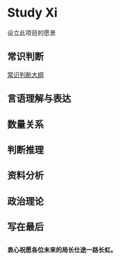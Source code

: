 # Study Xi
设立此项目的愿景

## 常识判断
[常识判断大纲](Study-Xi\常识判断\常识判断.md)
## 言语理解与表达

## 数量关系

## 判断推理

## 资料分析

## 政治理论

## 写在最后

##  
**衷心祝愿各位未来的局长仕途一路长虹。**